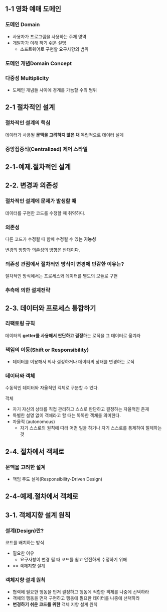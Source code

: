 
## 1-1 영화 예매 도메인

### 도메인 Domain
- 사용자가 프로그램을 사용하는 주제 영역
- 개발자가 이해 하기 쉬운 설명
	- 소프트웨어로 구현할 요구사항의 범위
### 도메인 개념Domain Concept

### 다중성 Multiplicity
- 도메인 개념들 사이에 경계를 가늠할 수의 범위

## 2-1 절차적인 설계

### 절차적인 설계의 핵심
데이터가 사용될 **문맥을 고려하지 않은 채** 독립적으로 데이터 설계

### 중앙집중식(Centralized) 제어 스타일

## 2-1-예제.절차적인 설계

## 2-2. 변경과 의존성

### 절차적인 설계에 문제가 발생할 때
데이터를 구현한 코드를 수정할 때 취약하다.

### 의존성
다른 코드가 수정될 때 함께 수정될 수 있는 **가능성**

변경의 방향과 의존성의 방향은 반대이다.

### 의존성 관점에서 절차적인 방식이 변경에 민감한 이유는?
절차적인 방식에서는 프로세스와 데이터를 별도의 모듈로 구현

### 추측에 의한 설계전략

## 2-3. 데이터와 프로세스 통합하기

### 리팩토링 규칙
데이터의 **getter를 사용해서 판단하고 결정**하는 로직을 그 데이터로 옮겨라

### 책임의 이동(Shift or Responsibility)
- 데이터를 이용해서 의사 결정하거나 데이터의 상태를 변경하는 로직

### 데이터와 객체
수동적인 데이터와 자율적인 객체로 구분할 수 있다.

객체
- 자기 자신의 상태를 직접 관리하고 스스로 판단하고 결정하는 자율적인 존재
- 특별한 설명 없이 객체라고 할 때는 똑똑한 객체를 의미한다.
- 자율적 (autonomous)
	- 자기 스스로의 원칙에 따라 어떤 일을 하거나 자기 스스로를 통제하여 절제하는 것

## 2-4. 절차에서 객체로

### 문맥을 고려한 설계
- 책임 주도 설계(Responsibility-Driven Design)

## 2-4-예제.절차에서 객체로

## 3-1. 객체지향 설계 원칙

### 설계(Design)란?
코드를 배치하는 방식
- 필요한 이유
	- 요구사항이 변경 될 때 코드를 쉽고 안전하게 수정하기 위해
- == 객체지향 설계

### 객체지향 설계 원칙
- 협력에 필요한 행동을 먼저 결정하고 행동에 적합한 객체를 나중에 선택하라
- 객체의 행동을 먼저 구현하고 행동에 필요한 데이터를 나중에 선택하라
- **변경하기 쉬운 코드를 위한** 객체 지향 설계 원칙